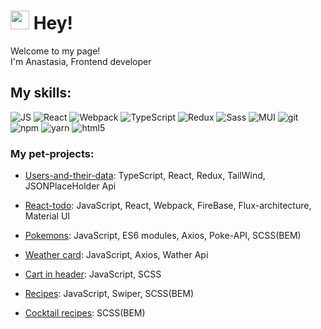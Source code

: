 <h1><img src="https://emojis.slackmojis.com/emojis/images/1531849430/4246/blob-sunglasses.gif?1531849430" width="30"/> Hey!</h1>


<p>Welcome to my page! </br> I'm Anastasia, Frontend developer</p>

<h2>My skills:</h2>

<p>
  <img alt="JS" src="https://img.shields.io/static/v1?style=for-the-badge&message=JavaScript&color=222222&logo=JavaScript&logoColor=F7DF1E&label=" />
  <img alt="React" src="https://img.shields.io/static/v1?style=for-the-badge&message=React&color=222222&logo=React&logoColor=61DAFB&label=" />
  <img alt="Webpack" src="https://img.shields.io/static/v1?style=for-the-badge&message=Webpack&color=222222&logo=Webpack&logoColor=8DD6F9&label=" /> 
  <img alt="TypeScript" src="https://img.shields.io/static/v1?style=for-the-badge&message=TypeScript&color=3178C6&logo=TypeScript&logoColor=FFFFFF&label=" />
  <img alt="Redux" src="https://img.shields.io/static/v1?style=for-the-badge&message=Redux&color=764ABC&logo=Redux&logoColor=FFFFFF&label=" />
  <img alt="Sass" src="https://img.shields.io/static/v1?style=for-the-badge&message=Sass&color=CC6699&logo=Sass&logoColor=FFFFFF&label=" />
  <img alt="MUI" src="https://img.shields.io/static/v1?style=for-the-badge&message=Material+Design&color=757575&logo=Material+Design&logoColor=FFFFFF&label=" />
  <img alt="git" src="https://img.shields.io/static/v1?style=for-the-badge&message=Git&color=F05032&logo=Git&logoColor=FFFFFF&label=" />
  <img alt="npm" src="https://img.shields.io/static/v1?style=for-the-badge&message=npm&color=CB3837&logo=npm&logoColor=FFFFFF&label=" />
  <img alt="yarn" src="https://img.shields.io/static/v1?style=for-the-badge&message=Yarn&color=2C8EBB&logo=Yarn&logoColor=FFFFFF&label=" />
  <img alt="html5" src="https://img.shields.io/static/v1?style=for-the-badge&message=HTML5&color=E34F26&logo=HTML5&logoColor=FFFFFF&label=" />
</p>

<h3>My pet-projects:</h3>
<ul>
  <li>
    <p>
      <a href="https://github.com/tuddev/users-and-their-data">Users-and-their-data</a>:
      TypeScript, React, Redux, TailWind, JSONPlaceHolder Api
    </p>
  </li>
  <li>
    <p>
      <a href="https://github.com/tuddev/react-todo">React-todo</a>:
        JavaScript, React, Webpack, FireBase, Flux-architecture, Material UI
    </p>
  </li>
  <li>
    <p>
      <a href="https://github.com/tuddev/pokemons">Pokemons</a>:
        JavaScript, ES6 modules, Axios, Poke-API, SCSS(BEM)
    </p>
  </li>
  <li>
    <p>
      <a href="https://github.com/tuddev/weather-card">Weather card</a>:
      JavaScript, Axios, Wather Api
    </p>
  </li>
  <li>
    <p>
      <a href="https://github.com/tuddev/cart-in-header">Cart in header</a>:
        JavaScript, SCSS
    </p>
  </li>
  <li>
    <p>
      <a href="https://github.com/tuddev/recipes">Recipes</a>:
        JavaScript, Swiper, SCSS(BEM) 
    </p>
  </li>
  <li>
    <p>
      <a href="https://github.com/tuddev/cocktail-recipes">Cocktail recipes</a>:
        SCSS(BEM)
    </p>
  </li>
</ul>
